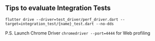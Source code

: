 ## Tips to evaluate Integration Tests

```
flutter drive --driver=test_driver/perf_driver.dart --target=integration_test/{name}_test.dart --no-dds
```

P.S. Launch Chrome Driver `chromedriver --port=4444` for Web profiling
